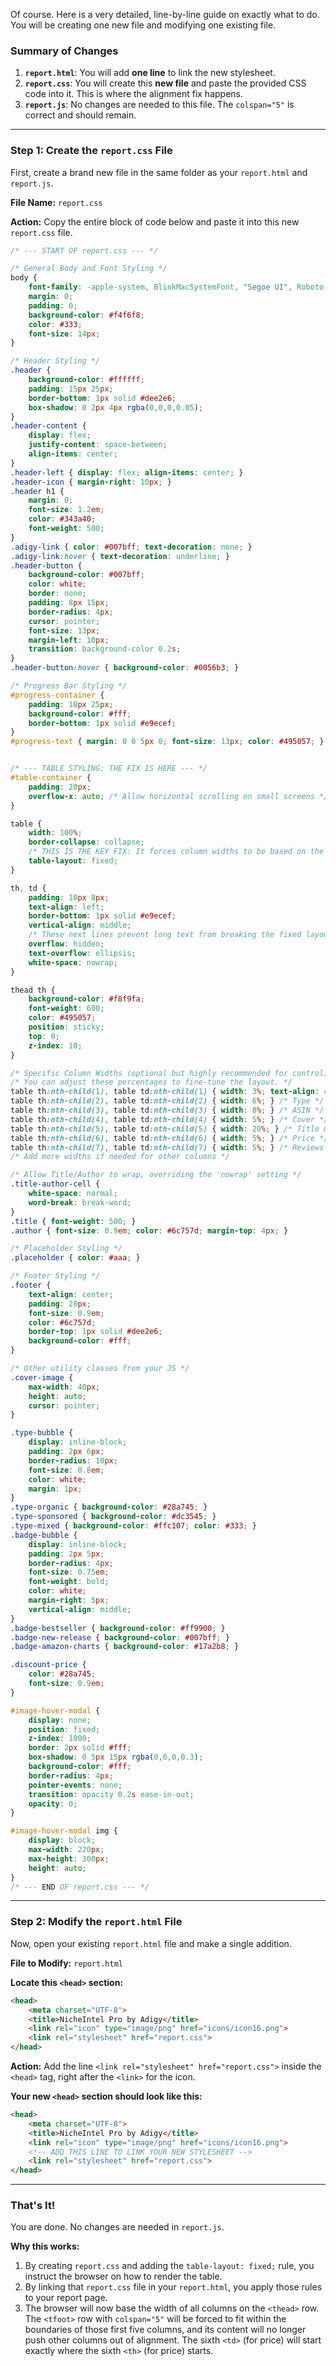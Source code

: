Of course. Here is a very detailed, line-by-line guide on exactly what to do. You will be creating one new file and modifying one existing file.

### Summary of Changes

1.  **`report.html`**: You will add **one line** to link the new stylesheet.
2.  **`report.css`**: You will create this **new file** and paste the provided CSS code into it. This is where the alignment fix happens.
3.  **`report.js`**: No changes are needed to this file. The `colspan="5"` is correct and should remain.

---

### Step 1: Create the `report.css` File

First, create a brand new file in the same folder as your `report.html` and `report.js`.

**File Name:** `report.css`

**Action:** Copy the entire block of code below and paste it into this new `report.css` file.

```css
/* --- START OF report.css --- */

/* General Body and Font Styling */
body {
    font-family: -apple-system, BlinkMacSystemFont, "Segoe UI", Roboto, Helvetica, Arial, sans-serif;
    margin: 0;
    padding: 0;
    background-color: #f4f6f8;
    color: #333;
    font-size: 14px;
}

/* Header Styling */
.header {
    background-color: #ffffff;
    padding: 15px 25px;
    border-bottom: 1px solid #dee2e6;
    box-shadow: 0 2px 4px rgba(0,0,0,0.05);
}
.header-content {
    display: flex;
    justify-content: space-between;
    align-items: center;
}
.header-left { display: flex; align-items: center; }
.header-icon { margin-right: 10px; }
.header h1 {
    margin: 0;
    font-size: 1.2em;
    color: #343a40;
    font-weight: 500;
}
.adigy-link { color: #007bff; text-decoration: none; }
.adigy-link:hover { text-decoration: underline; }
.header-button {
    background-color: #007bff;
    color: white;
    border: none;
    padding: 8px 15px;
    border-radius: 4px;
    cursor: pointer;
    font-size: 13px;
    margin-left: 10px;
    transition: background-color 0.2s;
}
.header-button:hover { background-color: #0056b3; }

/* Progress Bar Styling */
#progress-container {
    padding: 10px 25px;
    background-color: #fff;
    border-bottom: 1px solid #e9ecef;
}
#progress-text { margin: 0 0 5px 0; font-size: 13px; color: #495057; }


/* --- TABLE STYLING: THE FIX IS HERE --- */
#table-container {
    padding: 20px;
    overflow-x: auto; /* Allow horizontal scrolling on small screens */
}

table {
    width: 100%;
    border-collapse: collapse;
    /* THIS IS THE KEY FIX: It forces column widths to be based on the header, not content. */
    table-layout: fixed;
}

th, td {
    padding: 10px 8px;
    text-align: left;
    border-bottom: 1px solid #e9ecef;
    vertical-align: middle;
    /* These next lines prevent long text from breaking the fixed layout. */
    overflow: hidden;
    text-overflow: ellipsis;
    white-space: nowrap;
}

thead th {
    background-color: #f8f9fa;
    font-weight: 600;
    color: #495057;
    position: sticky;
    top: 0;
    z-index: 10;
}

/* Specific Column Widths (optional but highly recommended for control) */
/* You can adjust these percentages to fine-tune the layout. */
table th:nth-child(1), table td:nth-child(1) { width: 3%; text-align: center; } /* Checkbox */
table th:nth-child(2), table td:nth-child(2) { width: 6%; } /* Type */
table th:nth-child(3), table td:nth-child(3) { width: 8%; } /* ASIN */
table th:nth-child(4), table td:nth-child(4) { width: 5%; } /* Cover */
table th:nth-child(5), table td:nth-child(5) { width: 20%; } /* Title & Author */
table th:nth-child(6), table td:nth-child(6) { width: 5%; } /* Price */
table th:nth-child(7), table td:nth-child(7) { width: 5%; } /* Reviews */
/* Add more widths if needed for other columns */

/* Allow Title/Author to wrap, overriding the 'nowrap' setting */
.title-author-cell {
    white-space: normal;
    word-break: break-word;
}
.title { font-weight: 500; }
.author { font-size: 0.9em; color: #6c757d; margin-top: 4px; }

/* Placeholder Styling */
.placeholder { color: #aaa; }

/* Footer Styling */
.footer {
    text-align: center;
    padding: 20px;
    font-size: 0.9em;
    color: #6c757d;
    border-top: 1px solid #dee2e6;
    background-color: #fff;
}

/* Other utility classes from your JS */
.cover-image {
    max-width: 40px;
    height: auto;
    cursor: pointer;
}

.type-bubble {
    display: inline-block;
    padding: 2px 6px;
    border-radius: 10px;
    font-size: 0.8em;
    color: white;
    margin: 1px;
}
.type-organic { background-color: #28a745; }
.type-sponsored { background-color: #dc3545; }
.type-mixed { background-color: #ffc107; color: #333; }
.badge-bubble {
    display: inline-block;
    padding: 2px 5px;
    border-radius: 4px;
    font-size: 0.75em;
    font-weight: bold;
    color: white;
    margin-right: 5px;
    vertical-align: middle;
}
.badge-bestseller { background-color: #ff9900; }
.badge-new-release { background-color: #007bff; }
.badge-amazon-charts { background-color: #17a2b8; }

.discount-price {
    color: #28a745;
    font-size: 0.9em;
}

#image-hover-modal {
    display: none;
    position: fixed;
    z-index: 1000;
    border: 2px solid #fff;
    box-shadow: 0 5px 15px rgba(0,0,0,0.3);
    background-color: #fff;
    border-radius: 4px;
    pointer-events: none;
    transition: opacity 0.2s ease-in-out;
    opacity: 0;
}

#image-hover-modal img {
    display: block;
    max-width: 220px;
    max-height: 300px;
    height: auto;
}
/* --- END OF report.css --- */
```

---

### Step 2: Modify the `report.html` File

Now, open your existing `report.html` file and make a single addition.

**File to Modify:** `report.html`

**Locate this `<head>` section:**
```html
<head>
    <meta charset="UTF-8">
    <title>NicheIntel Pro by Adigy</title>
    <link rel="icon" type="image/png" href="icons/icon16.png">
    <link rel="stylesheet" href="report.css">
</head>
```

**Action:** Add the line `<link rel="stylesheet" href="report.css">` inside the `<head>` tag, right after the `<link>` for the icon.

**Your new `<head>` section should look like this:**
```html
<head>
    <meta charset="UTF-8">
    <title>NicheIntel Pro by Adigy</title>
    <link rel="icon" type="image/png" href="icons/icon16.png">
    <!-- ADD THIS LINE TO LINK YOUR NEW STYLESHEET -->
    <link rel="stylesheet" href="report.css">
</head>
```

---

### That's It!

You are done. No changes are needed in `report.js`.

**Why this works:**

1.  By creating `report.css` and adding the `table-layout: fixed;` rule, you instruct the browser on how to render the table.
2.  By linking that `report.css` file in your `report.html`, you apply those rules to your report page.
3.  The browser will now base the width of all columns on the `<thead>` row. The `<tfoot>` row with `colspan="5"` will be forced to fit within the boundaries of those first five columns, and its content will no longer push other columns out of alignment. The sixth `<td>` (for price) will start exactly where the sixth `<th>` (for price) starts.